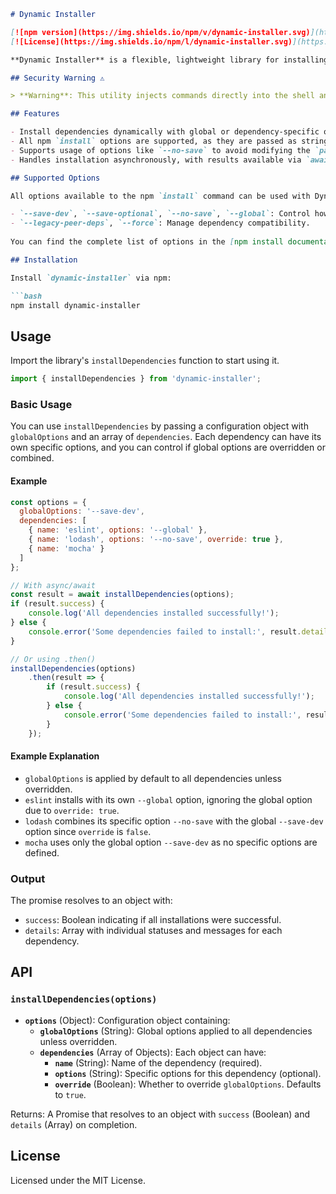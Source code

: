 ```markdown
# Dynamic Installer

[![npm version](https://img.shields.io/npm/v/dynamic-installer.svg)](https://www.npmjs.com/package/dynamic-installer)
[![License](https://img.shields.io/npm/l/dynamic-installer.svg)](https://www.npmjs.com/package/dynamic-installer)

**Dynamic Installer** is a flexible, lightweight library for installing npm dependencies on the fly with custom options. Perfect for secure development environments where you might want to install libraries without altering the `package.json` (using options like `--no-save`) or to apply specific options to each dependency dynamically.

## Security Warning ⚠️

> **Warning**: This utility injects commands directly into the shell and is designed for secure, controlled development environments only. Avoid using it in production or in any exposed context, as it could be vulnerable to command injection.

## Features

- Install dependencies dynamically with global or dependency-specific options.
- All npm `install` options are supported, as they are passed as strings directly to the npm command.
- Supports usage of options like `--no-save` to avoid modifying the `package.json`.
- Handles installation asynchronously, with results available via `await` or `.then()` for flexibility.

## Supported Options

All options available to the npm `install` command can be used with Dynamic Installer, including:

- `--save-dev`, `--save-optional`, `--no-save`, `--global`: Control how dependencies are stored.
- `--legacy-peer-deps`, `--force`: Manage dependency compatibility.
  
You can find the complete list of options in the [npm install documentation](https://docs.npmjs.com/cli/v9/commands/npm-install).

## Installation

Install `dynamic-installer` via npm:

```bash
npm install dynamic-installer
```

## Usage

Import the library's `installDependencies` function to start using it.

```javascript
import { installDependencies } from 'dynamic-installer';
```

### Basic Usage

You can use `installDependencies` by passing a configuration object with `globalOptions` and an array of `dependencies`. Each dependency can have its own specific options, and you can control if global options are overridden or combined.

#### Example

```javascript
const options = {
  globalOptions: '--save-dev',
  dependencies: [
    { name: 'eslint', options: '--global' },
    { name: 'lodash', options: '--no-save', override: true },
    { name: 'mocha' }
  ]
};

// With async/await
const result = await installDependencies(options);
if (result.success) {
    console.log('All dependencies installed successfully!');
} else {
    console.error('Some dependencies failed to install:', result.details);
}

// Or using .then()
installDependencies(options)
    .then(result => {
        if (result.success) {
            console.log('All dependencies installed successfully!');
        } else {
            console.error('Some dependencies failed to install:', result.details);
        }
    });
```

#### Example Explanation

- `globalOptions` is applied by default to all dependencies unless overridden.
- `eslint` installs with its own `--global` option, ignoring the global option due to `override: true`.
- `lodash` combines its specific option `--no-save` with the global `--save-dev` option since `override` is `false`.
- `mocha` uses only the global option `--save-dev` as no specific options are defined.

### Output

The promise resolves to an object with:
- `success`: Boolean indicating if all installations were successful.
- `details`: Array with individual statuses and messages for each dependency.

## API

### `installDependencies(options)`

- **`options`** (Object): Configuration object containing:
  - **`globalOptions`** (String): Global options applied to all dependencies unless overridden.
  - **`dependencies`** (Array of Objects): Each object can have:
    - **`name`** (String): Name of the dependency (required).
    - **`options`** (String): Specific options for this dependency (optional).
    - **`override`** (Boolean): Whether to override `globalOptions`. Defaults to `true`.

Returns: A Promise that resolves to an object with `success` (Boolean) and `details` (Array) on completion.

## License

Licensed under the MIT License.
```